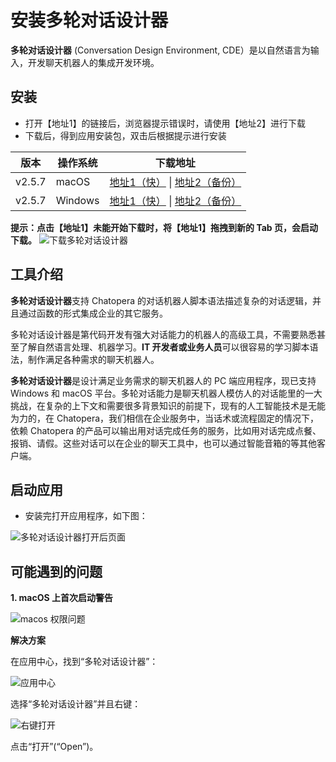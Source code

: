 # 安装多轮对话设计器

**多轮对话设计器** (Conversation Design Environment, CDE）是以自然语言为输入，开发聊天机器人的集成开发环境。

## 安装

* 打开【地址1】的链接后，浏览器提示错误时，请使用【地址2】进行下载
* 下载后，得到应用安装包，双击后根据提示进行安装

| 版本   | 操作系统 | 下载地址                                                                                                                                                                         |
| ------ | -------- | ---------------------------------------------------------------------------------------------------------------------------------------------------------------------------- |
| v2.5.7 | macOS  | [地址1（快）](http://cdndownload2.chatopera.com/installation%2Fcde%2F%E5%A4%9A%E8%BD%AE%E5%AF%B9%E8%AF%9D%E8%AE%BE%E8%AE%A1%E5%99%A8-2.5.7.dmg) \| [地址2（备份）](https://gitee.com/chatopera/cskefu/attach_files/1124929/download/%E5%A4%9A%E8%BD%AE%E5%AF%B9%E8%AF%9D%E8%AE%BE%E8%AE%A1%E5%99%A8-2.5.7.dmg) |
| v2.5.7 | Windows  | [地址1（快）](http://cdndownload2.chatopera.com/installation%2Fcde%2F%E5%A4%9A%E8%BD%AE%E5%AF%B9%E8%AF%9D%E8%AE%BE%E8%AE%A1%E5%99%A8-2.5.7.exe)  \| [地址2（备份）](https://gitee.com/chatopera/cskefu/attach_files/1124853/download/%E5%A4%9A%E8%BD%AE%E5%AF%B9%E8%AF%9D%E8%AE%BE%E8%AE%A1%E5%99%A8-2.5.7.exe)|
<!-- markup:table-caption 多轮对话设计器下载地址 -->

**提示：点击【地址1】未能开始下载时，将【地址1】拖拽到新的 Tab 页，会启动下载。**
![下载多轮对话设计器](../../../../images/products/platform/chatopera-cde-download.gif) <!-- markup:skip-line -->

## 工具介绍

**多轮对话设计器**支持 Chatopera 的对话机器人脚本语法描述复杂的对话逻辑，并且通过函数的形式集成企业的其它服务。

多轮对话设计器是第代码开发有强大对话能力的机器人的高级工具，不需要熟悉甚至了解自然语言处理、机器学习。**IT 开发者或业务人员**可以很容易的学习脚本语法，制作满足各种需求的聊天机器人。

**多轮对话设计器**是设计满足业务需求的聊天机器人的 PC 端应用程序，现已支持 Windows 和 macOS 平台。多轮对话能力是聊天机器人模仿人的对话能里的一大挑战，在复杂的上下文和需要很多背景知识的前提下，现有的人工智能技术是无能为力的，在 Chatopera，我们相信在企业服务中，当话术或流程固定的情况下，依赖 Chatopera 的产品可以输出用对话完成任务的服务，比如用对话完成点餐、报销、请假。这些对话可以在企业的聊天工具中，也可以通过智能音箱的等其他客户端。

## 启动应用

* 安装完打开应用程序，如下图：

![多轮对话设计器打开后页面](../../../../images/products/cde/mac-homepage.png)

## 可能遇到的问题

**1. macOS 上首次启动警告**

![macos 权限问题](../../../../images/products/cde/mac-install-0.png)

**解决方案**

在应用中心，找到“多轮对话设计器”：

![应用中心](../../../../images/products/cde-launchpad-1.png)

选择“多轮对话设计器”并且右键：

![右键打开](../../../../images/products/cde-launchpad-2.png)

点击“打开”(“Open”)。
